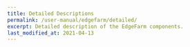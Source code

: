 ```yaml
---
title: Detailed Descriptions
permalink: /user-manual/edgefarm/detailed/
excerpt: Detailed description of the EdgeFarm components.
last_modified_at: 2021-04-13
---
```

